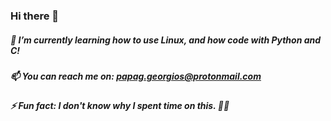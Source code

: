 ### Hi there 👋
##### 🌱 I’m currently learning how to use Linux, and how code with Python and C!
##### 📫 You can reach me on: papag.georgios@protonmail.com
##### ⚡ Fun fact: I don't know why I spent time on this. 🤷🏻
<!--
**PapagGeorgios/PapagGeorgios** is a ✨ _special_ ✨ repository because its `README.md` (this file) appears on your GitHub profile.

Here are some ideas to get you started:

- 🔭 I’m currently working on ...
- 👯 I’m looking to collaborate on ...
- 🤔 I’m looking for help with ...
- 💬 Ask me about ...
- 😄 Pronouns: ...
-->
